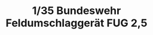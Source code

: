 ---
layout: product
title: "1/35 Bundeswehr Feldumschlaggerät FUG 2,5"
price: "5300" 
desc: "Maketa"
img_path: "/assets/img/TAKO2021.jpg"
brand: "N/A"
available: false
special_offer: false
new: false
soon: false
cat: "010000"
subcat: "010200"
subsubcat: "0N/A"
sifra: "TAKO2021"
popular: true
---